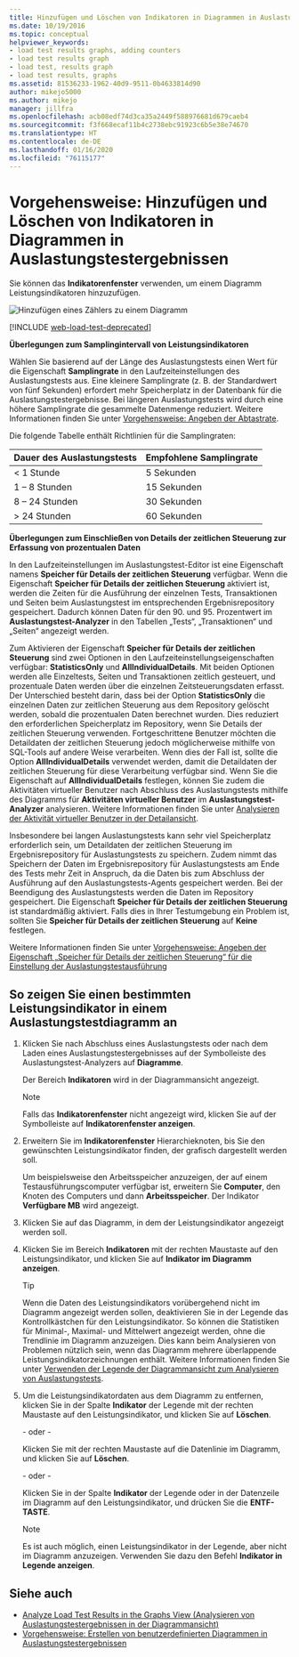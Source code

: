 ```yaml
---
title: Hinzufügen und Löschen von Indikatoren in Diagrammen in Auslastungstestergebnissen
ms.date: 10/19/2016
ms.topic: conceptual
helpviewer_keywords:
- load test results graphs, adding counters
- load test results graph
- load test, results graph
- load test results, graphs
ms.assetid: 81536233-1962-40d9-9511-0b4633814d90
author: mikejo5000
ms.author: mikejo
manager: jillfra
ms.openlocfilehash: acb08edf74d3ca35a2449f588976681d679caeb4
ms.sourcegitcommit: f3f668ecaf11b4c2738ebc91923c6b5e38e74670
ms.translationtype: HT
ms.contentlocale: de-DE
ms.lasthandoff: 01/16/2020
ms.locfileid: "76115177"
---
```

# <a name="how-to-add-and-delete-counters-on-graphs-in-load-test-results"></a>Vorgehensweise: Hinzufügen und Löschen von Indikatoren in Diagrammen in Auslastungstestergebnissen

Sie können das **Indikatorenfenster** verwenden, um einem Diagramm Leistungsindikatoren hinzuzufügen.

![Hinzufügen eines Zählers zu einem Diagramm](../test/media/ltest_selectcounter.png)

[!INCLUDE [web-load-test-deprecated](includes/web-load-test-deprecated.md)]

**Überlegungen zum Samplingintervall von Leistungsindikatoren**

Wählen Sie basierend auf der Länge des Auslastungstests einen Wert für die Eigenschaft **Samplingrate** in den Laufzeiteinstellungen des Auslastungstests aus. Eine kleinere Samplingrate (z. B. der Standardwert von fünf Sekunden) erfordert mehr Speicherplatz in der Datenbank für die Auslastungstestergebnisse. Bei längeren Auslastungstests wird durch eine höhere Samplingrate die gesammelte Datenmenge reduziert. Weitere Informationen finden Sie unter [Vorgehensweise: Angeben der Abtastrate](../test/how-to-specify-the-sample-rate-for-a-load-test.md).

Die folgende Tabelle enthält Richtlinien für die Samplingraten:

|Dauer des Auslastungstests|Empfohlene Samplingrate|
|-|-----------------------------|
|\< 1 Stunde|5 Sekunden|
|1 – 8 Stunden|15 Sekunden|
|8 – 24 Stunden|30 Sekunden|
|> 24 Stunden|60 Sekunden|

**Überlegungen zum Einschließen von Details der zeitlichen Steuerung zur Erfassung von prozentualen Daten**

In den Laufzeiteinstellungen im Auslastungstest-Editor ist eine Eigenschaft namens **Speicher für Details der zeitlichen Steuerung** verfügbar. Wenn die Eigenschaft **Speicher für Details der zeitlichen Steuerung** aktiviert ist, werden die Zeiten für die Ausführung der einzelnen Tests, Transaktionen und Seiten beim Auslastungstest im entsprechenden Ergebnisrepository gespeichert. Dadurch können Daten für den 90. und 95. Prozentwert im **Auslastungstest-Analyzer** in den Tabellen „Tests“, „Transaktionen“ und „Seiten“ angezeigt werden.

Zum Aktivieren der Eigenschaft **Speicher für Details der zeitlichen Steuerung** sind zwei Optionen in den Laufzeiteinstellungseigenschaften verfügbar: **StatisticsOnly** und **AllIndividualDetails**. Mit beiden Optionen werden alle Einzeltests, Seiten und Transaktionen zeitlich gesteuert, und prozentuale Daten werden über die einzelnen Zeitsteuerungsdaten erfasst. Der Unterschied besteht darin, dass bei der Option **StatisticsOnly** die einzelnen Daten zur zeitlichen Steuerung aus dem Repository gelöscht werden, sobald die prozentualen Daten berechnet wurden. Dies reduziert den erforderlichen Speicherplatz im Repository, wenn Sie Details der zeitlichen Steuerung verwenden. Fortgeschrittene Benutzer möchten die Detaildaten der zeitlichen Steuerung jedoch möglicherweise mithilfe von SQL-Tools auf andere Weise verarbeiten. Wenn dies der Fall ist, sollte die Option **AllIndividualDetails** verwendet werden, damit die Detaildaten der zeitlichen Steuerung für diese Verarbeitung verfügbar sind. Wenn Sie die Eigenschaft auf **AllIndividualDetails** festlegen, können Sie zudem die Aktivitäten virtueller Benutzer nach Abschluss des Auslastungstests mithilfe des Diagramms für **Aktivitäten virtueller Benutzer** im **Auslastungstest-Analyzer** analysieren. Weitere Informationen finden Sie unter [Analysieren der Aktivität virtueller Benutzer in der Detailansicht](../test/analyze-load-test-virtual-user-activity-in-the-details-view.md).

Insbesondere bei langen Auslastungstests kann sehr viel Speicherplatz erforderlich sein, um Detaildaten der zeitlichen Steuerung im Ergebnisrepository für Auslastungstests zu speichern. Zudem nimmt das Speichern der Daten im Ergebnisrepository für Auslastungstests am Ende des Tests mehr Zeit in Anspruch, da die Daten bis zum Abschluss der Ausführung auf den Auslastungstests-Agents gespeichert werden. Bei der Beendigung des Auslastungstests werden die Daten im Repository gespeichert. Die Eigenschaft **Speicher für Details der zeitlichen Steuerung** ist standardmäßig aktiviert. Falls dies in Ihrer Testumgebung ein Problem ist, sollten Sie **Speicher für Details der zeitlichen Steuerung** auf **Keine** festlegen.

Weitere Informationen finden Sie unter [Vorgehensweise: Angeben der Eigenschaft „Speicher für Details der zeitlichen Steuerung“ für die Einstellung der Auslastungstestausführung](../test/how-to-specify-the-timing-details-storage-property-for-a-load-test.md)

## <a name="to-display-a-particular-performance-counter-on-a-load-test-graph"></a>So zeigen Sie einen bestimmten Leistungsindikator in einem Auslastungstestdiagramm an

1. Klicken Sie nach Abschluss eines Auslastungstests oder nach dem Laden eines Auslastungstestergebnisses auf der Symbolleiste des Auslastungstest-Analyzers auf **Diagramme**.

     Der Bereich **Indikatoren** wird in der Diagrammansicht angezeigt.

    > [!NOTE]
    > Falls das **Indikatorenfenster** nicht angezeigt wird, klicken Sie auf der Symbolleiste auf **Indikatorenfenster anzeigen**.

2. Erweitern Sie im **Indikatorenfenster** Hierarchieknoten, bis Sie den gewünschten Leistungsindikator finden, der grafisch dargestellt werden soll.

     Um beispielsweise den Arbeitsspeicher anzuzeigen, der auf einem Testausführungscomputer verfügbar ist, erweitern Sie **Computer**, den Knoten des Computers und dann **Arbeitsspeicher**. Der Indikator **Verfügbare MB** wird angezeigt.

3. Klicken Sie auf das Diagramm, in dem der Leistungsindikator angezeigt werden soll.

4. Klicken Sie im Bereich **Indikatoren** mit der rechten Maustaste auf den Leistungsindikator, und klicken Sie auf **Indikator im Diagramm anzeigen**.

    > [!TIP]
    > Wenn die Daten des Leistungsindikators vorübergehend nicht im Diagramm angezeigt werden sollen, deaktivieren Sie in der Legende das Kontrollkästchen für den Leistungsindikator. So können die Statistiken für Minimal-, Maximal- und Mittelwert angezeigt werden, ohne die Trendlinie im Diagramm anzuzeigen. Dies kann beim Analysieren von Problemen nützlich sein, wenn das Diagramm mehrere überlappende Leistungsindikatorzeichnungen enthält. Weitere Informationen finden Sie unter [Verwenden der Legende der Diagrammansicht zum Analysieren von Auslastungstests](../test/use-the-graphs-view-legend-to-analyze-load-tests.md).

5. Um die Leistungsindikatordaten aus dem Diagramm zu entfernen, klicken Sie in der Spalte **Indikator** der Legende mit der rechten Maustaste auf den Leistungsindikator, und klicken Sie auf **Löschen**.

     \- oder -

     Klicken Sie mit der rechten Maustaste auf die Datenlinie im Diagramm, und klicken Sie auf **Löschen**.

     \- oder -

     Klicken Sie in der Spalte **Indikator** der Legende oder in der Datenzeile im Diagramm auf den Leistungsindikator, und drücken Sie die **ENTF-TASTE**.

    > [!NOTE]
    > Es ist auch möglich, einen Leistungsindikator in der Legende, aber nicht im Diagramm anzuzeigen. Verwenden Sie dazu den Befehl **Indikator in Legende anzeigen**.

## <a name="see-also"></a>Siehe auch

- [Analyze Load Test Results in the Graphs View (Analysieren von Auslastungstestergebnissen in der Diagrammansicht)](../test/analyze-load-test-results-in-the-graphs-view.md)
- [Vorgehensweise: Erstellen von benutzerdefinierten Diagrammen in Auslastungstestergebnissen](../test/how-to-create-custom-graphs-in-load-test-results.md)
